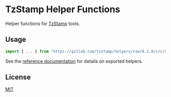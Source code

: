 # TzStamp Helper Functions

Helper functions for [TzStamp] tools.

## Usage

```js
import { ... } from "https://gitlab.com/tzstamp/helpers/raw/0.2.0/src/mod.ts";
```

See the [reference documentation] for details on exported helpers.

## License

[MIT](LICENSE.txt)

[TzStamp]: https://tzstamp.io
[reference documentation]: https://doc.deno.land/https/gitlab.com/tzstamp/helpers/raw/0.2.0/src/mod.ts

